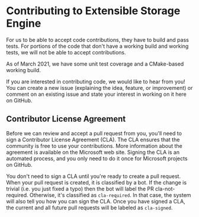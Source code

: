 # Contributing to Extensible Storage Engine

For us to be able to accept code contributions, they have to build and pass tests. For portions of the code that don't have a working build and working tests, we will not be able to accept contributions.

As of March 2021, we have some unit test coverage and a CMake-based working build.

If you are interested in contributing code, we would like to hear from you! You can create a new issue (explaining the idea, feature, or improvement) or comment on an existing issue and state your interest in working on it here on GitHub.

## Contributor License Agreement
Before we can review and accept a pull request from you, you'll need to sign a Contributor License Agreement (CLA). The CLA ensures that the community is free to use your contributions. More information about the agreement is available on the Microsoft web site. Signing the CLA is an automated process, and you only need to do it once for Microsoft projects on GitHub.

You don't need to sign a CLA until you're ready to create a pull request. When your pull request is created, it is classified by a bot. If the change is trivial (i.e. you just fixed a typo) then the bot will label the PR cla-not-required. Otherwise, it's classified as `cla-required`. In that case, the system will also tell you how you can sign the CLA. Once you have signed a CLA, the current and all future pull requests will be labeled as `cla-signed`.
